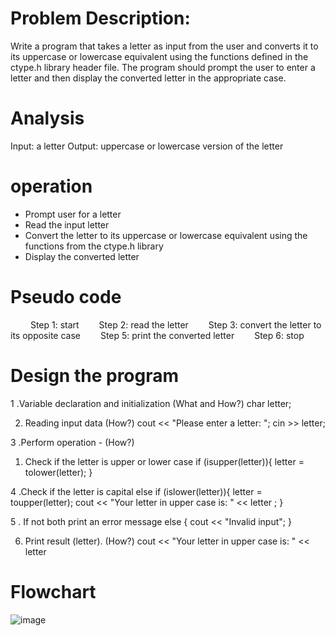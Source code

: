 # Problem Description:

Write a program that takes a letter as input from the user and converts it to its uppercase or lowercase equivalent using the functions defined in the ctype.h library header file. The program should prompt the user to enter a letter and then display the converted letter in the appropriate case.

 # Analysis

Input: a letter
Output: uppercase or lowercase version of the letter

# operation

- Prompt user for a letter
- Read the input letter
- Convert the letter to its uppercase or lowercase equivalent using the functions from the ctype.h library
- Display the converted letter


# Pseudo code
  
  Step 1: start
  Step 2: read the letter
  Step 3: convert the letter to its opposite case
  Step 5: print the converted letter
  Step 6: stop

# Design the program

1 .Variable declaration and initialization (What and How?)
 char letter;

2. Reading input data (How?)
 cout << "Please enter a letter: ";
  cin >> letter;

3 .Perform operation - (How?)
  1. Check if the letter is upper or lower case
 if (isupper(letter)){
  letter = tolower(letter);
  }

4 .Check if the letter is capital
 else if (islower(letter)){
  letter = toupper(letter);
  cout << "Your letter in upper case is: " << letter ;
  }

5 . If not both print an error message
 else {
  cout << "Invalid input";
 }

6. Print result (letter). (How?)
 cout << "Your letter in upper case is: " << letter

# Flowchart












![image](https://github.com/SWEG-2015EC-Batch/Lovelace-Coders/assets/149230080/a62bab4c-7216-4acb-8b6d-9c88a1cb62bb)



